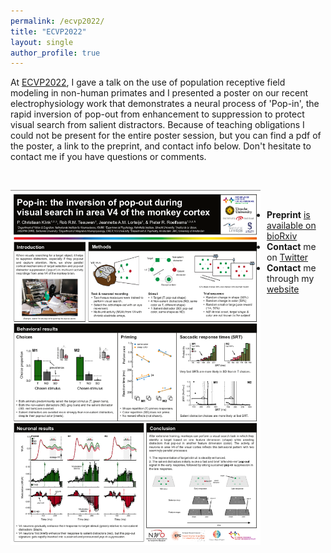 ```yaml
---
permalink: /ecvp2022/
title: "ECVP2022"
layout: single
author_profile: true
---
```


At <a href="https://2022.ecvp.eu/">ECVP2022</a>, I gave a talk on the use of population receptive field modeling in non-human primates 
and I presented a poster on our recent electrophysiology work that demonstrates a neural process of 'Pop-in', the rapid inversion of pop-out 
from enhancement to suppression to protect visual search from salient distractors. Because of teaching obligations I could not be present 
for the entire poster session, but you can find a pdf of the poster, a link to the preprint, and contact info below. Don't hesitate to 
contact me if you have questions or comments.      

<br>

[<img alt="ECVP2022" src="/assets/images/ecvp2022_poster_capture.png" style="float:left;width:400px;margin-right:10px;marg-bottom:10px">](https://www.dropbox.com/s/qavs6imqweh7jd5/Klink_poster_ECVP2022.pdf?dl=1)     

<br>

<ul>
  <li><b>Preprint</b> <a href="https://doi.org/10.1101/2022.06.23.497353">is available on bioRxiv</a></li>
  <li><b>Contact</b> me on <a href="https://twitter.com/chrizklink">Twitter</a></li>
  <li><b>Contact</b> me through my <a href="https://pcklink.github.io/index">website</a></li>
</ul>
